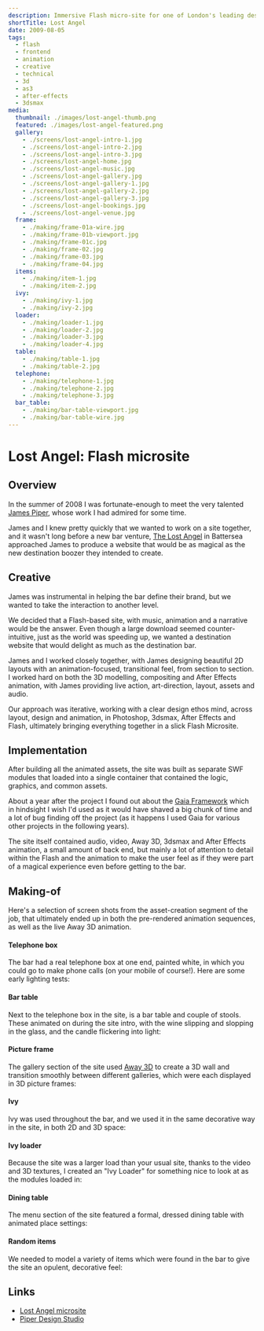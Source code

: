 ```yaml
---
description: Immersive Flash micro-site for one of London's leading destination bars
shortTitle: Lost Angel
date: 2009-08-05
tags:
  - flash
  - frontend
  - animation
  - creative
  - technical
  - 3d
  - as3
  - after-effects
  - 3dsmax
media:
  thumbnail: ./images/lost-angel-thumb.png
  featured: ./images/lost-angel-featured.png
  gallery:
    - ./screens/lost-angel-intro-1.jpg
    - ./screens/lost-angel-intro-2.jpg
    - ./screens/lost-angel-intro-3.jpg
    - ./screens/lost-angel-home.jpg
    - ./screens/lost-angel-music.jpg
    - ./screens/lost-angel-gallery.jpg
    - ./screens/lost-angel-gallery-1.jpg
    - ./screens/lost-angel-gallery-2.jpg
    - ./screens/lost-angel-gallery-3.jpg
    - ./screens/lost-angel-bookings.jpg
    - ./screens/lost-angel-venue.jpg
  frame:
    - ./making/frame-01a-wire.jpg
    - ./making/frame-01b-viewport.jpg
    - ./making/frame-01c.jpg
    - ./making/frame-02.jpg
    - ./making/frame-03.jpg
    - ./making/frame-04.jpg
  items:
    - ./making/item-1.jpg
    - ./making/item-2.jpg
  ivy:
    - ./making/ivy-1.jpg
    - ./making/ivy-2.jpg
  loader:
    - ./making/loader-1.jpg
    - ./making/loader-2.jpg
    - ./making/loader-3.jpg
    - ./making/loader-4.jpg
  table:
    - ./making/table-1.jpg
    - ./making/table-2.jpg
  telephone:
    - ./making/telephone-1.jpg
    - ./making/telephone-2.jpg
    - ./making/telephone-3.jpg
  bar_table:
    - ./making/bar-table-viewport.jpg
    - ./making/bar-table-wire.jpg
---
```


# Lost Angel: Flash microsite

## Overview

In the summer of 2008 I was fortunate-enough to meet the very talented [James Piper](https://mrpiper.co.uk), whose work I had admired for some time.

James and I knew pretty quickly that we wanted to work on a site together, and it wasn't long before a new bar venture, [The Lost Angel](https://lostbattersea.co.uk/) in Battersea approached James to produce a website that would be as magical as the new destination boozer they intended to create.

## Creative

James was instrumental in helping the bar define their brand, but we wanted to take the interaction to another level.

We decided that a Flash-based site, with music, animation and a narrative would be the answer. Even though a large download seemed counter-intuitive, just as the world was speeding up, we wanted a destination website that would delight as much as the destination bar.

James and I worked closely together, with James designing beautiful 2D layouts with an animation-focused, transitional feel, from section to section. I worked hard on both the 3D modelling, compositing and After Effects animation, with James providing live action, art-direction, layout, assets and audio.

Our approach was iterative, working with a clear design ethos mind, across layout, design and animation, in Photoshop, 3dsmax, After Effects and Flash, ultimately bringing everything together in a slick Flash Microsite.


## Implementation

After building all the animated assets, the site was built as separate SWF modules that loaded into a single container that contained the logic, graphics, and common assets.

About a year after the project I found out about the [Gaia Framework](#) which in hindsight I wish I'd used as it would have shaved a big chunk of time and a lot of bug finding off the project (as it happens I used Gaia for various other projects in the following years).

The site itself contained audio, video, Away 3D, 3dsmax and After Effects animation, a small amount of back end, but mainly a lot of attention to detail within the Flash and the animation to make the user feel as if they were part of a magical experience even before getting to the bar.

## Making-of


Here's a selection of screen shots from the asset-creation segment of the job, that ultimately ended up in both the pre-rendered animation sequences, as well as the live Away 3D animation.


#### Telephone box

The bar had a real telephone box at one end, painted white, in which you could go to make phone calls (on your mobile of course!). Here are some early lighting tests:

<MediaGallery media="telephone" />


#### Bar table

Next to the telephone box in the site, is a bar table and couple of stools. These animated on during the site intro, with the wine slipping and slopping in the glass, and the candle flickering into light:

<MediaGallery media="bar_table" />


#### Picture frame

The gallery section of the site used [Away 3D](http://away3d.com/) to create a 3D wall and transition smoothly between different galleries, which were each displayed in 3D picture frames:

<MediaGallery media="frame" />


#### Ivy

Ivy was used throughout the bar, and we used it in the same decorative way in the site, in both 2D and 3D space:

<MediaGallery media="ivy" />


#### Ivy loader

Because the site was a larger load than your usual site, thanks to the video and 3D textures, I created an "Ivy Loader" for something nice to look at as the modules loaded in:

<MediaGallery media="loader" />


#### Dining table

The menu section of the site featured a formal, dressed dining table with animated place settings:

<MediaGallery media="table" />


#### Random items

We needed to model a variety of items which were found in the bar to give the site an opulent, decorative feel:

<MediaGallery media="items" />

## Links

- [Lost Angel microsite](http://projects.davestewart.co.uk/lostangel/)
- [Piper Design Studio](http://piperdesign.co.uk/)
